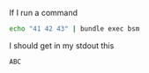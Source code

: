 If I run a command

```bash command
echo "41 42 43" | bundle exec bsm
```

I should get in my stdout this

```text expected stdout
ABC
```